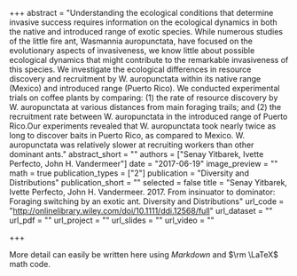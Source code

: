+++
abstract = "Understanding the ecological conditions that determine invasive success requires information on the ecological dynamics in both the native and introduced range of exotic species. While numerous studies of the little fire ant, Wasmannia auropunctata, have focused on the evolutionary aspects of invasiveness, we know little about possible ecological dynamics that might contribute to the remarkable invasiveness of this species. We investigate the ecological differences in resource discovery and recruitment by W. auropunctata within its native range (Mexico) and introduced range (Puerto Rico). We conducted experimental trials on coffee plants by comparing: (1) the rate of resource discovery by W. auropunctata at various distances from main foraging trails; and (2) the recruitment rate between W. auropunctata in the introduced range of Puerto Rico.Our experiments revealed that W. auropunctata took nearly twice as long to discover baits in Puerto Rico, as compared to Mexico. W. auropunctata was relatively slower at recruiting workers than other dominant ants."
abstract_short = ""
authors = ["Senay Yitbarek, Ivette Perfecto, John H. Vandermeer"]
date = "2017-06-19"
image_preview = ""
math = true
publication_types = ["2"]
publication = "Diversity and Distributions"
publication_short = ""
selected = false
title = "Senay Yitbarek, Ivette Perfecto, John H. Vandermeer. 2017. From insinuator to dominator: Foraging switching by an exotic ant. Diversity and Distributions"
url_code = "http://onlinelibrary.wiley.com/doi/10.1111/ddi.12568/full"
url_dataset = ""
url_pdf = ""
url_project = ""
url_slides = ""
url_video = ""

+++

More detail can easily be written here using *Markdown* and $\rm \LaTeX$ math code.
